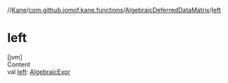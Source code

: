//[Kane](../../index.md)/[com.github.jomof.kane.functions](../index.md)/[AlgebraicDeferredDataMatrix](index.md)/[left](left.md)



# left  
[jvm]  
Content  
val [left](left.md): [AlgebraicExpr](../../com.github.jomof.kane.impl/-algebraic-expr/index.md)  




